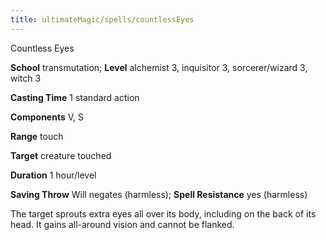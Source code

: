 ```yaml
---
title: ultimateMagic/spells/countlessEyes
---
```

Countless Eyes

**School** transmutation; **Level** alchemist 3, inquisitor 3, sorcerer/wizard 3, witch 3

**Casting Time** 1 standard action

**Components** V, S

**Range** touch

**Target** creature touched

**Duration** 1 hour/level

**Saving Throw** Will negates (harmless); **Spell Resistance** yes (harmless)

The target sprouts extra eyes all over its body, including on the back of its head. It gains all-around vision and cannot be flanked.

